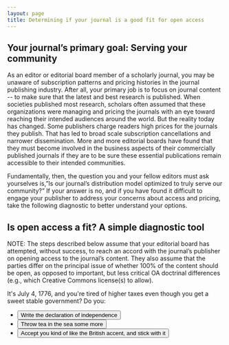 ```yaml
---
layout: page
title: Determining if your journal is a good fit for open access
---
```


<style>
	    .content div:not(:target) {
	      display: none;
	    }

	    .content div:target {
	      display: block;
	    }

	    /* Make the div big, so we would jump, if the JS was still broken */
	    .content div {
	      height: 100vh;
	    }
</style>

<section>
  <div class="content">
  <div id="intro" style="display:block;">

  <markdown>

  ## Your journal’s primary goal:  Serving your community
  As an editor or editorial board member of a scholarly journal, you may be unaware of subscription patterns and pricing histories in the journal publishing industry. After all, your primary job is to focus on journal content -- to make sure that the latest and best research is published. When societies published most research, scholars often assumed that these organizations were managing and pricing the journals with an eye toward reaching their intended audiences around the world. But the reality today has changed. Some publishers charge readers high prices for the journals they publish. That has led to broad scale subscription cancellations and narrower dissemination. More and more editorial boards have found that they must become involved in the business aspects of their commercially published journals if they are to be sure these essential publications remain accessible to their intended communities.

  Fundamentally, then, the question you and your fellow editors must ask yourselves is,”Is our journal’s distribution model optimized to truly serve our community?” If your answer is no, and if you have found it difficult to engage your publisher to address your concerns about access and pricing, take the following diagnostic to better understand your options.

  ## Is open access a fit? A simple diagnostic tool
  NOTE:  The steps described below assume that your editorial board has attempted, without success, to reach an accord with the journal’s publisher on opening access to the journal’s content. They also assume that the parties differ on the principal issue of whether 100% of the content should be open, as opposed to important, but less critical OA doctrinal differences (e.g., which Creative Commons license(s) to allow).

  It's July 4, 1776, and you're tired of higher taxes even though you get a sweet stable government? Do you:
  </markdown>

  <ul>
    <li><a href="#tab-1" target="_blank" rel="noopener">
  <button class="btn-outline">Write the declaration of independence</button>
  </a></li>
    <li><a href="#tab-2" target="_blank" rel="noopener">
  <button class="btn-outline">Throw tea in the sea some more</button>
  </a></li>
    <li><a href="#tab-3" target="_blank" rel="noopener">
  <button class="btn-outline">Accept you kind of like the British accent, and stick with it</button>
  </a></li>
  </ul>
  </div>

    <div id="tab-1">
  <h4><i>If a Society or Nonprofit Owns the Journal but Collaborates with a Third Party to Publish...</i></h4>
  <b><i>STEP→ </i></b> If the society or other nonprofit owns the journal and contracts for publishing support services, you should determine when the term of its publishing agreement ends. Publishing agreements typically run for five- or seven-year terms and renew automatically (for one- or three-year terms). The advance notice required for intent to renegotiate or terminate the agreement tends to range from 180 days to 18 months. This information will determine the timeframe for evaluating your options for the journal.

  <b><i>STEP→ </i></b>Once the society or nonprofit has determined the timeframe for its decision, you can work to estimate the costs required to operate the journal.  This should encompass all essential editorial activities, including any costs that may have been covered previously by the publishing partner. The costs will also include any publishing platform expenses. <a href="https://digital.bmj.com/an-almost-a-z-list-of-publishing-platform-providers/">Publishing platform options</a> range from fully featured, but expensive, commercial platforms to capable, less expensive (even free), options from nonprofit providers.

  <b><i>STEP→ </i></b>Once your editorial board has a sense of the journal’s cost structure, your can evaluate its options for sustaining the journal financially. Common funding approaches include:
  <ul>
    <li>Subsidizing the operation of an open access journal out of other society revenues. If the society generates sufficient surplus revenue (from member dues, meeting registration fees, sponsorships, etc.), it might be able to cover some or all the journal’s costs out of that surplus.</li>
    <li>Funding the journal via article processing charges (APCs). Sustaining a journal via APCs is most likely to succeed in disciplines with a tradition of page charges (e.g., biomedicine, life sciences, etc.) and/or where a substantial percentage of a journal’s content is the result of funded research.</li>
  </ul>
  <ul>
    <li>Participating in an institutional or collective support model with other journals. A growing number of academic institutions provide support for open access journals. Some of these resources require an institutional affiliation (for example, one of the editors must associated with the university), while <a href="https://librarypublishing.org/">others support any open access journal that practices rigorous peer review</a>. [Link to the LPC directory.] Additionally, at least one initiative - <a href="https://www.openlibhums.org/">Open Library of the Humanities</a> - seeks collective funding for qualifying journals.</li>
    <li>Funding the journal through contributions from multiple institutions.</li>
  </ul>
  <ul>
                    <li><a href="#tab-2">another section</a></li>
                    <li><a href="#tab-3">a different section</a></li>
                    <li><a href="/test-sparcresource/generic_test">back</a></li>
      </ul>
    </div>

    <div id="tab-2">

  <h4><i>If the Journal is Owned by a Third Party Uninterested in Moving to Open Access…</i></h4>
  If the journal is owned by a third-party that is not interested in accommodating your editorial board’s desire for open access dissemination, you will typically have little recourse beyond terminating your relationship with the journal and pursuing other publishing options.

  <b><i>STEP→ </i></b>In this case, your editorial board should review any agreement you may have entered with the journal’s publisher to determine whether you are contractually constrained from starting or participating in a competing journal. If your editorial contract has such a clause, you should seek qualified legal advice before proceeding further.

  If qualified legal advice indicates that your editor’s agreement with the publisher prevents you from starting or participating in a new journal, then the editorial group’s options might be limited to:
  <ul>
    <li>Renewing negotiations with the publisher in an attempt to gain partial concessions that would increase the openness of the journal short of comprehensive open access. Such concessions might include broader author rights, such as more <a href="https://sparcopen.org/our-work/author-rights/">progressive self-archiving policies</a>.</li>
    <li>Resigning from the journal’s editorial board and withholding any future support for the journal (e.g., as authors, peer reviewers, etc.). Again, your behavior will need to conform with any qualified legal advice.</li>
  </ul>
  <ul>
  <li><a href="#tab-1">another section</a></li>
  <li><a href="#tab-3">a different section</a></li>
  <li><a href="/test-sparcresource/generic_test">back</a></li>
</ul>
    </div>

    <div id="tab-3">

      <h4><i>If a Society or Nonprofit Owns the Journal and the Content…</i></h4>
  If the journal is owned by a society or nonprofit, this should increase the likelihood that your editorial board and the publisher are able to reach a shared understanding as to why open access benefits your community. However, if such accord cannot be reached, you might need to seek a new publishing venue, just as if a commercial publisher owned the journal.

  <b><i>STEP→ </i></b>Before proceeding, your editorial board should review any agreement you may have entered with the society to determine whether you are contractually constrained from starting or participating in a competing journal. If your editorial contract has such a clause, you should seek qualified legal advice before proceeding further.

  If qualified legal advice indicates that your editor’s agreement with the publisher prevents you from starting or participating in a new journal, then the editorial group’s options might be limited to:
  <ul>
    <li>Renewing negotiations with the publisher in an attempt to gain partial concessions that would increase the openness of the journal short of comprehensive open access. Such concessions might include broader author rights, such as more <a href="https://sparcopen.org/our-work/author-rights/">progressive self-archiving policies</a>.</li>
    <li>Resigning from the journal’s editorial board and withholding any future support for the journal (e.g., as authors, peer reviewers, etc.). Again, your behavior will need to conform with any qualified legal advice.</li>
  </ul>
  If the editorial agreement(s) do not attempt to prevent editors from starting or participating in a new journal, then an editorial board might seek to launch an alternative journal. See “Launching an Alternative Journal” section [LINK] for further guidance.
  <ul>

  <li><a href="#tab-2">another section</a></li>
  <li><a href="#tab-1">a different section</a></li>
  <li><a href="/test-sparcresource/generic_test">back</a></li>
</ul>

</div>
</div>

</section>

<script
src="https://code.jquery.com/jquery-3.3.1.min.js"
integrity="sha256-FgpCb/KJQlLNfOu91ta32o/NMZxltwRo8QtmkMRdAu8="
crossorigin="anonymous"></script>
<script>
// Stop href="#hashtarget" links jumping around the page
var hashLinks = document.querySelectorAll("a[href^='#']");
var intro = document.getElementById("intro");
[].forEach.call(hashLinks, function (link) {
link.addEventListener("click", function (event) {
event.preventDefault();
history.pushState({}, "", link.href);
history.pushState({}, "", link.href);
history.back();
intro.style.display = "none";
});
});
window.onpopstate = function() {
if ($("#content div :visible").length === 0) {
intro.style.display = "block";
}};
</script>
